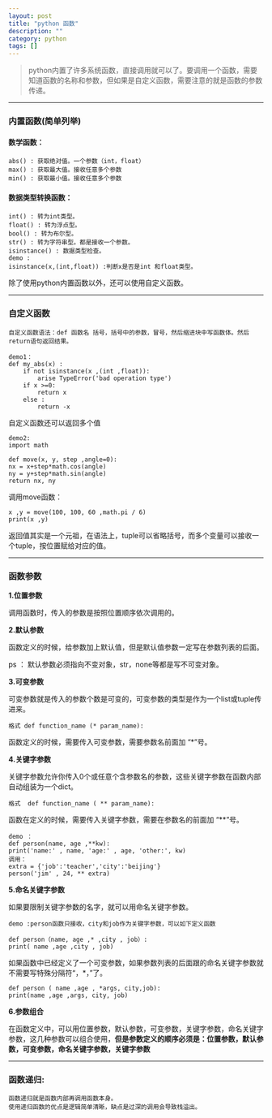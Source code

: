 ```yaml
---
layout: post
title: "python 函数"
description: ""
category: python
tags: []
---
```


> python内置了许多系统函数，直接调用就可以了。要调用一个函数，需要知道函数的名称和参数，但如果是自定义函数，需要注意的就是函数的参数传递。

---

### 内置函数(简单列举)

#### 数学函数：

```
abs() : 获取绝对值。一个参数（int，float）
max() : 获取最大值。接收任意多个参数
min() : 获取最小值。接收任意多个参数
```

#### 数据类型转换函数：

```
int() : 转为int类型。
float() : 转为浮点型。
bool() : 转为布尔型。
str() : 转为字符串型。都是接收一个参数。
isinstance() : 数据类型检查。
demo :
isinstance(x,(int,float)) :判断x是否是int 和float类型。
```

除了使用python内置函数以外，还可以使用自定义函数。

----

### 自定义函数

    自定义函数语法：def 函数名 括号，括号中的参数，冒号，然后缩进块中写函数体。然后return语句返回结果。

```
demo1：
def my_abs(x) :
    if not isinstance(x ,(int ,float)):
        arise TypeError('bad operation type')
    if x >=0:
        return x
    else :
        return -x
```

自定义函数还可以返回多个值

```
demo2:
import math

def move(x, y, step ,angle=0):
nx = x+step*math.cos(angle)
ny = y+step*math.sin(angle)
return nx, ny
```
调用move函数：

```
x ,y = move(100, 100, 60 ,math.pi / 6)
print(x ,y)

```
返回值其实是一个元祖，在语法上，tuple可以省略括号，而多个变量可以接收一个tuple，按位置赋给对应的值。

----

### 函数参数

**1.位置参数**

调用函数时，传入的参数是按照位置顺序依次调用的。

**2.默认参数** 

函数定义的时候，给参数加上默认值，但是默认值参数一定写在参数列表的后面。

ps ： 默认参数必须指向不变对象，str，none等都是写不可变对象。

**3.可变参数**

可变参数就是传入的参数个数是可变的，可变参数的类型是作为一个list或tuple传进来。

    格式 def function_name (* param_name):

函数定义的时候，需要传入可变参数，需要参数名前面加 “*”号。

**4.关键字参数**

关键字参数允许你传入0个或任意个含参数名的参数，这些关键字参数在函数内部自动组装为一个dict。

    格式  def function_name ( ** param_name):

函数在定义的时候，需要传入关键字参数，需要在参数名的前面加 “**”号。

```
demo ：
def person(name, age ,**kw):
print('name:' , name, 'age:' , age, 'other:', kw)
调用：
extra = {'job':'teacher','city':'beijing'}
person('jim' , 24, ** extra)
```

**5.命名关键字参数**

如果要限制关键字参数的名字，就可以用命名关键字参数。

```
demo :person函数只接收，city和job作为关键字参数，可以如下定义函数

def person（name, age ,* ,city , job）:
print( name ,age ,city , job)

```

如果函数中已经定义了一个可变参数，如果参数列表的后面跟的命名关键字参数就不需要写特殊分隔符“，*，”了。

```
def person ( name ,age , *args, city,job):
print(name ,age ,args, city, job)
```

**6.参数组合**

在函数定义中，可以用位置参数，默认参数，可变参数，关键字参数，命名关键字参数，这几种参数可以组合使用，**但是参数定义的顺序必须是：位置参数，默认参数，可变参数，命名关键字参数，关键字参数**

----

### 函数递归:

    函数递归就是函数内部再调用函数本身。
    使用递归函数的优点是逻辑简单清晰，缺点是过深的调用会导致栈溢出。





